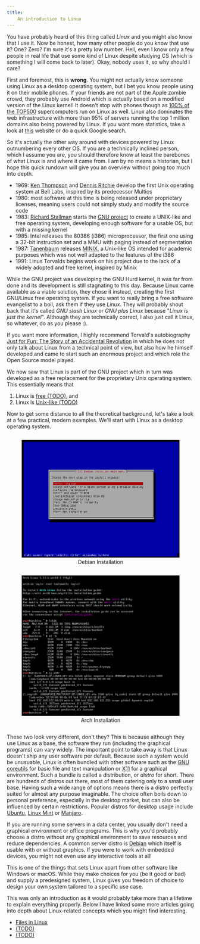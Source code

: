 ```yaml
---
title:
    An introduction to Linux
---
```


You have probably heard of this thing called *Linux* and you might also know that
I use it. Now be honest, how many other people do you know that use it? One? Zero?
I'm sure it's a pretty low number. Hell, even I know only a few people in real
life that use some kind of Linux despite studying CS (which is something I will
come back to later). Okay, nobody uses it, so why should I care?

First and foremost, this is **wrong**. You might not actually know someone using
Linux as a desktop operating system, but I bet you know people using it on their
mobile phones. If your friends are not part of the Apple zombie crowd, they probably
use Android which is actually based on a modified version of the Linux kernel! It
doesn't stop with phones though as [100% of the TOP500](https://www.top500.org/statistics/details/osfam/1/)
supercomputers run on Linux as well. Linux also dominates the web infrastructure
with more than 95% of servers running the top 1 million domains also being powered
by Linux. If you want more statistics, take a look at [this](https://hostingtribunal.com/blog/linux-statistics/)
website or do a quick Google search.

So it's actually the other way around with devices powered by Linux outnumbering
every other OS. If you are a technically inclined person, which I assume you are, you
should therefore know at least the barebones of what Linux is and where it came from.
I am by no means a historian, but I hope this quick rundown will give you an
overview without going too much into depth.

- 1969: [Ken Thompson](https://en.wikipedia.org/wiki/Ken_Thompson) and [Dennis Ritchie](https://en.wikipedia.org/wiki/Dennis_Ritchie)
develop the first Unix operating system at Bell Labs, inspired by its predecessor Multics
- 1980: most software at this time is being released under proprietary licenses,
meaning users could not simply study and modify the source code
- 1983: [Richard Stallman](https://stallman.org/) starts the
[GNU project](https://www.gnu.org/home.en.html) to create a UNIX-like and free operating
system, developing enough software for a usable OS, but with a missing kernel
- 1985: Intel releases the 80386 (i386) microprocessor, the first one using a 32-bit
instruction set and a MMU with paging instead of segmentation
- 1987: [Tanenbaum](https://en.wikipedia.org/wiki/Andrew_S._Tanenbaum) releases [MINIX](https://www.minix3.org/), a Unix-like OS intended
for academic purposes which was not well adapted to the features of the i386
- 1991: Linus Torvalds begins work on his project due to the lack of a widely
adopted and free kernel, inspired by Minix

While the GNU project was developing the GNU Hurd kernel, it was far from done
and its development is still stagnating to this day. Because Linux came
available as a viable solution, they chose it instead, creating the first
GNU/Linux free operating system. If you want to really bring a free software
evangelist to a boil, ask them if they use *Linux*. They will probably shout back
that it's called *GNU slash Linux* or *GNU plus Linux* because "*Linux is just
the kernel*". Although they are technically correct, I also just call it Linux, so
whatever, do as you please :).

If you want more information, I highly recommend Torvald's autobiography
[Just for Fun: The Story of an Accidental Revolution](https://www.amazon.de/Just-Fun-Story-Accidental-Revolutionary/dp/0066620732)
in which he does not only talk about Linux from a technical point of view, but also
how he himself developed and came to start such an enormous project and which
role the Open Source model played.

We now saw that Linux is part of the GNU project which in turn was developed as
a free replacement for the proprietary Unix operating system. This essentially
means that

1. Linux is [free (TODO)](/html/todo.html), and
2. Linux is [Unix-like (TODO)](/html/todo.html)

Now to get some distance to all the theoretical background, let's take a look at
a few practical, modern examples. We'll start with Linux as a desktop operating
system.

<div style="display: flex; flex-wrap: wrap; justify-content: center;">
<figure style="display: inline-block; width: 500px; text-align: center;">
<img style="width: 100%; max-width: 100%;"src="/res/debian_install.png" alt="debian" />
<figcaption>Debian Installation</figcaption>
</figure>
<figure style="display: inline-block; width: 500px; text-align: center;">
<img style="width: 100%; max-width: 100%;" src="/res/arch_install.png" alt="arch" />
<figcaption>Arch Installation</figcaption>
</figure>
</div>

These two look very different, don't they? This is because although they use Linux
as a base, the software they run (including the graphical programs) can vary widely.
The important point to take away is that Linux doesn't ship any user software
per default. Because such a system would be unusuable, Linux is often bundled with
other software such as the [GNU coreutils](https://www.gnu.org/software/coreutils/)
for basic file and text manipulation or [X11](https://www.x.org/wiki/) for a
graphical environment. Such a bundle is called a distribution, or *distro* for short.
There are hundreds of distros out there, most of them catering only to a small user base.
Having such a wide range of options means there is a distro perfectly suited for
almost any purpose imaginable. The choice often boils down to personal preference,
especially in the desktop market, but can also be influenced by certain restrictions.
Popular distros for desktop usage include [Ubuntu](https://ubuntu.com/),
[Linux Mint](https://linuxmint.com/) or [Manjaro](https://manjaro.org/).

If you are running some servers in a data center, you usually don't need a graphical
environment or office programs. This is why you'd probably choose a distro without
any graphical environment to save resources and reduce dependencies. A common server
distro is [Debian](https://www.debian.org/) which itself is usable with or without graphics.
If you were to work with embedded devices, you might not even use any interactive tools at all!

This is one of the things that sets Linux apart from other software like Windows
or macOS. While they make choices for you (be it good or bad) and supply a
predesigned system, Linux gives you freedom of choice to design your own system
tailored to a specific use case.

This was only an introduction as it would probably take more than a lifetime
to explain everything properly. Below I have linked some more articles going
into depth about Linux-related concepts which you might find interesting.

- [Files in Linux](/html/files_in_linux.html)
- [(TODO)](/html/todo.html)
- [(TODO)](/html/todo.html)
